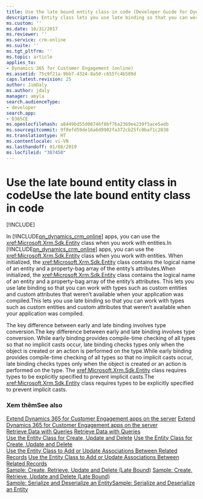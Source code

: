 ```yaml
---
title: Use the late bound entity class in code (Developer Guide for Dynamics 365 for Customer Engagement)| MicrosoftDocs
description: Entity class lets you use late binding so that you can work with types such as custom entities and custom attributes that weren’t available when your application was compiled
ms.custom: ''
ms.date: 10/31/2017
ms.reviewer: ''
ms.service: crm-online
ms.suite: ''
ms.tgt_pltfrm: ''
ms.topic: article
applies_to:
- Dynamics 365 for Customer Engagement (online)
ms.assetid: 75c9f21a-9bb7-4324-8a50-c655fc4b589d
caps.latest.revision: 25
author: JimDaly
ms.author: jdaly
manager: amyla
search.audienceType:
- developer
search.app:
- D365CE
ms.openlocfilehash: a8449bd55d08746f8bf76a2369ee239f5ace5adb
ms.sourcegitcommit: 9f0efd59de16a6d9902fa372cb25fc0baf1c2838
ms.translationtype: HT
ms.contentlocale: vi-VN
ms.lasthandoff: 01/08/2019
ms.locfileid: "387450"
---
```

# <a name="use-the-late-bound-entity-class-in-code"></a><span data-ttu-id="af6a3-103">Use the late bound entity class in code</span><span class="sxs-lookup"><span data-stu-id="af6a3-103">Use the late bound entity class in code</span></span>

[!INCLUDE[](../../includes/cc_applies_to_update_9_0_0.md)]

<span data-ttu-id="af6a3-104">In [!INCLUDE[pn_dynamics_crm_online](../../includes/pn-dynamics-crm-online.md)] apps, you can use the <xref:Microsoft.Xrm.Sdk.Entity> class when you work with entities.</span><span class="sxs-lookup"><span data-stu-id="af6a3-104">In [!INCLUDE[pn_dynamics_crm_online](../../includes/pn-dynamics-crm-online.md)] apps, you can use the <xref:Microsoft.Xrm.Sdk.Entity> class when you work with entities.</span></span> <span data-ttu-id="af6a3-105">When initialized, the <xref:Microsoft.Xrm.Sdk.Entity> class contains the logical name of an entity and a property-bag array of the entity’s attributes.</span><span class="sxs-lookup"><span data-stu-id="af6a3-105">When initialized, the <xref:Microsoft.Xrm.Sdk.Entity> class contains the logical name of an entity and a property-bag array of the entity’s attributes.</span></span> <span data-ttu-id="af6a3-106">This lets you use late binding so that you can work with types such as custom entities and custom attributes that weren’t available when your application was compiled.</span><span class="sxs-lookup"><span data-stu-id="af6a3-106">This lets you use late binding so that you can work with types such as custom entities and custom attributes that weren’t available when your application was compiled.</span></span>  
  
 <span data-ttu-id="af6a3-107">The key difference between early and late binding involves type conversion.</span><span class="sxs-lookup"><span data-stu-id="af6a3-107">The key difference between early and late binding involves type conversion.</span></span> <span data-ttu-id="af6a3-108">While early binding provides compile-time checking of all types so that no implicit casts occur, late binding checks types only when the object is created or an action is performed on the type.</span><span class="sxs-lookup"><span data-stu-id="af6a3-108">While early binding provides compile-time checking of all types so that no implicit casts occur, late binding checks types only when the object is created or an action is performed on the type.</span></span> <span data-ttu-id="af6a3-109">The <xref:Microsoft.Xrm.Sdk.Entity> class requires types to be explicitly specified to prevent implicit casts.</span><span class="sxs-lookup"><span data-stu-id="af6a3-109">The <xref:Microsoft.Xrm.Sdk.Entity> class requires types to be explicitly specified to prevent implicit casts.</span></span>  
  
### <a name="see-also"></a><span data-ttu-id="af6a3-110">Xem thêm</span><span class="sxs-lookup"><span data-stu-id="af6a3-110">See also</span></span>  
 <span data-ttu-id="af6a3-111">[Extend Dynamics 365 for Customer Engagement apps on the server](../extend-dynamics-365-server.md) </span><span class="sxs-lookup"><span data-stu-id="af6a3-111">[Extend Dynamics 365 for Customer Engagement apps on the server](../extend-dynamics-365-server.md) </span></span>  
 <span data-ttu-id="af6a3-112">[Retrieve Data with Queries](retrieve-data-queries-sdk-assemblies.md) </span><span class="sxs-lookup"><span data-stu-id="af6a3-112">[Retrieve Data with Queries](retrieve-data-queries-sdk-assemblies.md) </span></span>  
 <span data-ttu-id="af6a3-113">[Use the Entity Class for Create, Update and Delete](use-entity-class-create-update-delete.md) </span><span class="sxs-lookup"><span data-stu-id="af6a3-113">[Use the Entity Class for Create, Update and Delete](use-entity-class-create-update-delete.md) </span></span>  
 <span data-ttu-id="af6a3-114">[Use the Entity Class to Add or Update Associations Between Related Records](use-entity-class-add-update-associations-records.md) </span><span class="sxs-lookup"><span data-stu-id="af6a3-114">[Use the Entity Class to Add or Update Associations Between Related Records](use-entity-class-add-update-associations-records.md) </span></span>  
 <span data-ttu-id="af6a3-115">[Sample: Create, Retrieve, Update and Delete (Late Bound)](sample-create-retrieve-update-delete-late-bound.md) </span><span class="sxs-lookup"><span data-stu-id="af6a3-115">[Sample: Create, Retrieve, Update and Delete (Late Bound)](sample-create-retrieve-update-delete-late-bound.md) </span></span>  
 [<span data-ttu-id="af6a3-116">Sample: Serialize and Deserialize an Entity</span><span class="sxs-lookup"><span data-stu-id="af6a3-116">Sample: Serialize and Deserialize an Entity</span></span>](sample-serialize-deserialize-entity-instance.md)
